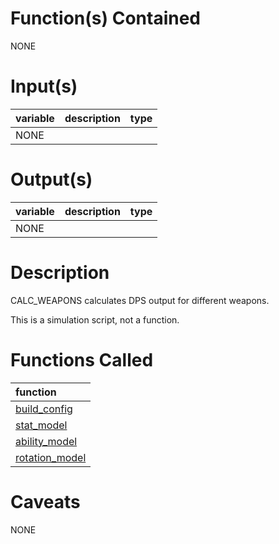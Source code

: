 # Function(s) Contained #

NONE

# Input(s) #

| variable | description | type |
|:---------|:------------|:-----|
| NONE     |

# Output(s) #

| variable | description | type |
|:---------|:------------|:-----|
| NONE     |

# Description #

CALC\_WEAPONS calculates DPS output for different weapons.

This is a simulation script, not a function.

# Functions Called #
| function |
|:---------|
| [build\_config](build_config.md) |
| [stat\_model](stat_model.md) |
| [ability\_model](ability_model.md)|
| [rotation\_model](rotation_model.md)|

# Caveats #
NONE